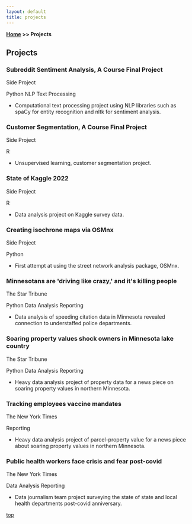 ```yaml
---
layout: default
title: projects
---
```

**[Home](/) >> Projects**

## Projects

<div class="card">
  <h3>Subreddit Sentiment Analysis, A Course Final Project
</h3>
  <p>Side Project</p>
  <span class=rep>Python</span>
  <span class=rep>NLP</span>
  <span class=rep>Text Processing</span>
  <ul>
    <li>Computational text processing project using NLP libraries such as spaCy for entity recognition and nltk for sentiment analysis.</li>
  </ul>
  <a href="https://yvesmango.github.io/7020-customer-segmentation/"><span class="card-link-spanner"></span></a>
</div>

<div class="card">
  <h3>Customer Segmentation, A Course Final Project
</h3>
  <p>Side Project</p>
  <span class=rep>R</span>
  <ul>
    <li>Unsupervised learning, customer segmentation project.</li>
  </ul>
  <a href="https://yvesmango.github.io/7020-customer-segmentation/"><span class="card-link-spanner"></span></a>
</div>

<div class="card">
  <h3>State of Kaggle 2022 
</h3>
  <p>Side Project</p>
  <span class=rep>R</span>
  <ul>
    <li>Data analysis project on Kaggle survey data.</li>
  </ul>
  <a href="https://yvesmango.github.io/r-kaggle-survey-2022/"><span class="card-link-spanner"></span></a>
</div>

<div class="card">
  <h3>Creating isochrone maps via OSMnx
</h3>
  <p>Side Project</p>
  <span class=rep>Python</span>
  <ul>
    <li>First attempt at using the street network analysis package, OSMnx.</li>
  </ul>
  <a href="https://yvesmango.github.io/isochrone_map1/"><span class="card-link-spanner"></span></a>
</div>

<div class="card">
  <h3>Minnesotans are 'driving like crazy,' and it's killing people
</h3>
  <p>The Star Tribune</p>
  <span class=rep>Python</span>
  <span class=rep>Data Analysis</span>
  <span class=rep>Reporting</span>
  <ul>
    <li>Data analysis of speeding citation data in Minnesota revealed connection to understaffed police departments.</li>
  </ul>
  <a href="https://www.startribune.com/is-there-more-speeding-on-minnesota-roads/600204091/" target="_blank"><span class="card-link-spanner"></span></a>
</div>

<div class="card">
  <h3>Soaring property values shock owners in Minnesota lake country
</h3>
  <p>The Star Tribune</p>
  <span class=rep>Python</span>
  <span class=rep>Data Analysis</span>
  <span class=rep>Reporting</span>
  <ul>
    <li>Heavy data analysis project of property data for a news piece on soaring property values in northern Minnesota.</li>
  </ul>
  <a href="https://www.startribune.com/property-values-soaring-in-minnesota-lake-country/600196316/" target="_blank"><span class="card-link-spanner"></span></a>
</div>

<div class="card">
  <h3>Tracking employees vaccine mandates
</h3>
  <p>The New York Times</p>
  <span class=rep>Reporting</span>
  <ul>
    <li>Heavy data analysis project of parcel-property value for a news piece about soaring property values in northern Minnesota.</li>
  </ul>
  <a href="https://www.nytimes.com/interactive/2021/12/18/us/vaccine-mandate-states.html" target="_blank"><span class="card-link-spanner"></span></a>
</div>

<div class="card">
  <h3>Public health workers face crisis and fear post-covid 
</h3>
  <p>The New York Times</p>
  <span class=rep>Data Analysis</span>
  <span class=rep>Reporting</span>
  <ul>
    <li>Data journalism team project surveying the state of state and local health departments post-covid anniversary.</li>
  </ul>
  <a href="https://www.nytimes.com/2021/10/18/us/coronavirus-public-health.html" target="_blank"><span class="card-link-spanner"></span></a>
</div>


[top](#top)